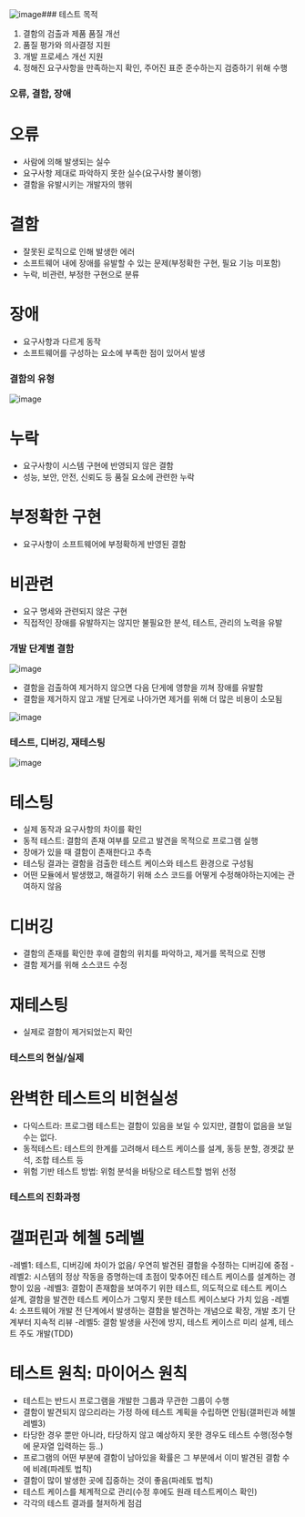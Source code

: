 ![image](https://github.com/user-attachments/assets/f8c764bc-675a-4e4b-b0d8-04f7358e39db)### 테스트 목적
1. 결함의 검출과 제품 품질 개선
2. 품질 평가와 의사결정 지원
3. 개발 프로세스 개선 지원
4. 정해진 요구사항을 만족하는지 확인, 주어진 표준 준수하는지 검증하기 위해 수행

### 오류, 결함, 장애

# 오류
- 사람에 의해 발생되는 실수
- 요구사항 제대로 파악하지 못한 실수(요구사항 불이행)
- 결함을 유발시키는 개발자의 행위

# 결함 
- 잘못된 로직으로 인해 발생한 에러
- 소프트웨어 내에 장애를 유발할 수 있는 문제(부정확한 구현, 필요 기능 미포함)
- 누락, 비관련, 부정한 구현으로 분류

# 장애
  - 요구사항과 다르게 동작
  - 소프트웨어를 구성하는 요소에 부족한 점이 있어서 발생
 
### 결함의 유형
![image](https://github.com/user-attachments/assets/ddb29896-5f4d-42b3-969d-fbb912a602f9)

# 누락
- 요구사항이 시스템 구현에 반영되지 않은 결함
- 성능, 보안, 안전, 신뢰도 등 품질 요소에 관련한 누락

# 부정확한 구현
- 요구사항이 소프트웨어에 부정확하게 반영된 결함

# 비관련
- 요구 명세와 관련되지 않은 구현
- 직접적인 장애를 유발하지는 않지만 불필요한 분석, 테스트, 관리의 노력을 유발

### 개발 단계별 결함
![image](https://github.com/user-attachments/assets/e5cfa61d-76db-4544-a642-c89e7c5b1438)
* 결함을 검출하여 제거하지 않으면 다음 단게에 영향을 끼쳐 장애를 유발함
* 결함을 제거하지 않고 개발 단게로 나아가면 제거를 위해 더 많은 비용이 소모됨

![image](https://github.com/user-attachments/assets/b0e34216-85ee-4eb5-b9b6-0393396888f3)

### 테스트, 디버깅, 재테스팅
![image](https://github.com/user-attachments/assets/0b1e7b60-563e-4725-97cd-0231b3b634f2)

# 테스팅
- 실제 동작과 요구사항의 차이를 확인
- 동적 테스트: 결함의 존재 여부를 모르고 발견을 목적으로 프로그램 실행
- 장애가 있을 때 결함이 존재한다고 추측
- 테스팅 결과는 결함을 검출한 테스트 케이스와 테스트 환경으로 구성됨
- 어떤 모듈에서 발생했고, 해결하기 위해 소스 코드를 어떻게 수정해야하는지에는 관여하지 않음

# 디버깅
- 결함의 존재를 확인한 후에 결함의 위치를 파악하고, 제거를 목적으로 진행
- 결함 제거를 위해 소스코드 수정

# 재테스팅
- 실제로 결함이 제거되었는지 확인

### 테스트의 현실/실제

# 완벽한 테스트의 비현실성
- 다익스트라: 프로그램 테스트는 결함이 있음을 보일 수 있지만, 결함이 없음을 보일 수는 없다.
- 동적테스트: 테스트의 한계를 고려해서 테스트 케이스를 설계, 동등 분할, 경곗값 분석, 조합 테스트 등
- 위험 기반 테스트 방법: 위험 분석을 바탕으로 테스트할 범위 선정

### 테스트의 진화과정
# 갤퍼린과 헤첼 5레벨
-레벨1: 테스트, 디버깅에 차이가 없음/ 우연히 발견된 결함을 수정하는 디버깅에 중점
-레벨2: 시스템의 정상 작동을 증명하는데 초점이 맞추어진 테스트 케이스를 설계하는 경향이 있음
-레벨3: 결함이 존재함을 보여주기 위한 테스트, 의도적으로 테스트 케이스 설계, 결함을 발견한 테스트 케이스가 그렇지 못한 테스트 케이스보다 가치 있음
-레벨4: 소프트웨어 개발 전 단계에서 발생하는 결함을 발견하는 개념으로 확장, 개발 초기 단계부터 지속적 리뷰
-레벨5: 결함 발생을 사전에 방지, 테스트 케이스르 미리 설계, 테스트 주도 개발(TDD)

# 테스트 원칙: 마이어스 원칙
- 테스트는 반드시 프로그램을 개발한 그룹과 무관한 그룹이 수행
- 결함이 발견되지 않으리라는 가정 하에 테스트 계획을 수립하면 안됨(갤퍼린과 헤첼 레벨3)
- 타당한 경우 뿐만 아니라, 타당하지 않고 예상하지 못한 경우도 테스트 수행(정수형에 문자열 입력하는 등..)
- 프로그램의 어떤 부분에 결함이 남아있을 확률은 그 부분에서 이미 발견된 결함 수에 비례(파레토 법칙)
- 결함이 많이 발생한 곳에 집중하는 것이 좋음(파레토 법칙)
- 테스트 케이스를 체계적으로 관리(수정 후에도 원래 테스트케이스 확인)
- 각각의 테스트 결과를 철저하게 점검




